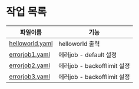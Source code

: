 # 작업 목록

| 파일이름 | 기능 |
| ------- | ------- |
| [helloworld.yaml](./helloworld.yaml) | helloworld 출력 |
| [errorjob1.yaml](./errorjob1.yaml) | 에러job - default 설정 |
| [errorjob2.yaml](./errorjob2.yaml) | 에러job - backofflimit 설정|
| [errorjob3.yaml](./errorjob3.yaml) | 에러job - backofflimit 설정 |
